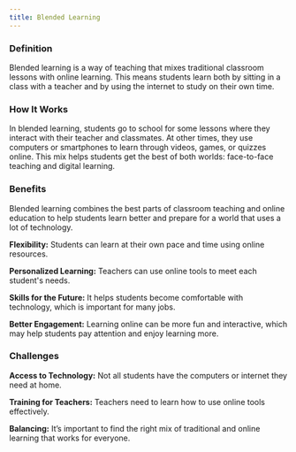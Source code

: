 ```yaml
---
title: Blended Learning
---
```


### Definition

Blended learning is a way of teaching that mixes traditional classroom lessons with online learning. This means students learn both by sitting in a class with a teacher and by using the internet to study on their own time.

### How It Works

In blended learning, students go to school for some lessons where they interact with their teacher and classmates. At other times, they use computers or smartphones to learn through videos, games, or quizzes online. This mix helps students get the best of both worlds: face-to-face teaching and digital learning.

### Benefits

Blended learning combines the best parts of classroom teaching and online education to help students learn better and prepare for a world that uses a lot of technology.

**Flexibility:** Students can learn at their own pace and time using online resources.

**Personalized Learning:** Teachers can use online tools to meet each student's needs.

**Skills for the Future:** It helps students become comfortable with technology, which is important for many jobs.

**Better Engagement:** Learning online can be more fun and interactive, which may help students pay attention and enjoy learning more.

### Challenges

**Access to Technology:** Not all students have the computers or internet they need at home.

**Training for Teachers:** Teachers need to learn how to use online tools effectively.

**Balancing:** It’s important to find the right mix of traditional and online learning that works for everyone.
